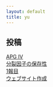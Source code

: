 ```yaml
---
layout: default
title: yu
---
```

## 投稿
[APG IV](https://yunelumbot.github.io/web/evolution/apg4)  
[分裂因子の保存性](https://yunelumbot.github.io/web/evolution/wuswox5evolution)  
[1報目](https://yunelumbot.github.io/web/brassicales/papaya)  
[ウェブサイト作成](https://yunelumbot.github.io/web/info/start)  